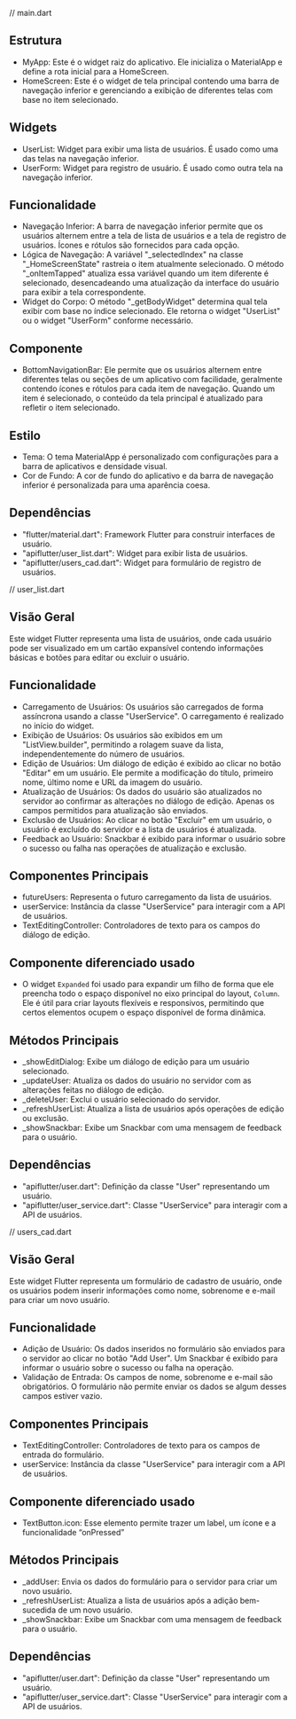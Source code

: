 // main.dart

Estrutura
----------
- MyApp: Este é o widget raiz do aplicativo. Ele inicializa o MaterialApp e define a rota inicial para a HomeScreen.
- HomeScreen: Este é o widget de tela principal contendo uma barra de navegação inferior e gerenciando a exibição de diferentes telas com base no item selecionado.

Widgets
----------
- UserList: Widget para exibir uma lista de usuários. É usado como uma das telas na navegação inferior.
- UserForm: Widget para registro de usuário. É usado como outra tela na navegação inferior.

Funcionalidade
----------
- Navegação Inferior: A barra de navegação inferior permite que os usuários alternem entre a tela de lista de usuários e a tela de registro de usuários. Ícones e rótulos são fornecidos para cada opção.
- Lógica de Navegação: A variável "_selectedIndex" na classe "_HomeScreenState" rastreia o item atualmente selecionado. O método "_onItemTapped" atualiza essa variável quando um item diferente é selecionado, desencadeando uma atualização da interface do usuário para exibir a tela correspondente.
- Widget do Corpo: O método "_getBodyWidget" determina qual tela exibir com base no índice selecionado. Ele retorna o widget "UserList" ou o widget "UserForm" conforme necessário.

Componente
----------
- BottomNavigationBar: Ele permite que os usuários alternem entre diferentes telas ou seções de um aplicativo com facilidade, geralmente contendo ícones e rótulos para cada item de navegação. Quando um item é selecionado, o conteúdo da tela principal é atualizado para refletir o item selecionado.

Estilo
----------
- Tema: O tema MaterialApp é personalizado com configurações para a barra de aplicativos e densidade visual.
- Cor de Fundo: A cor de fundo do aplicativo e da barra de navegação inferior é personalizada para uma aparência coesa.

Dependências
----------
- "flutter/material.dart": Framework Flutter para construir interfaces de usuário.
- "apiflutter/user_list.dart": Widget para exibir lista de usuários.
- "apiflutter/users_cad.dart": Widget para formulário de registro de usuários.

// user_list.dart

Visão Geral
----------
Este widget Flutter representa uma lista de usuários, onde cada usuário pode ser visualizado em um cartão expansível contendo informações básicas e botões para editar ou excluir o usuário.

Funcionalidade
----------
- Carregamento de Usuários: Os usuários são carregados de forma assíncrona usando a classe "UserService". O carregamento é realizado no início do widget.
- Exibição de Usuários: Os usuários são exibidos em um "ListView.builder", permitindo a rolagem suave da lista, independentemente do número de usuários.
- Edição de Usuários: Um diálogo de edição é exibido ao clicar no botão "Editar" em um usuário. Ele permite a modificação do título, primeiro nome, último nome e URL da imagem do usuário.
- Atualização de Usuários: Os dados do usuário são atualizados no servidor ao confirmar as alterações no diálogo de edição. Apenas os campos permitidos para atualização são enviados.
- Exclusão de Usuários: Ao clicar no botão "Excluir" em um usuário, o usuário é excluído do servidor e a lista de usuários é atualizada.
- Feedback ao Usuário: Snackbar é exibido para informar o usuário sobre o sucesso ou falha nas operações de atualização e exclusão.

Componentes Principais
----------
- futureUsers: Representa o futuro carregamento da lista de usuários.
- userService: Instância da classe "UserService" para interagir com a API de usuários.
- TextEditingController: Controladores de texto para os campos do diálogo de edição.

Componente diferenciado usado
----------
- O widget `Expanded` foi usado para expandir um filho de forma que ele preencha todo o espaço disponível no eixo principal do layout, `Column`. Ele é útil para criar layouts flexíveis e responsivos, permitindo que certos elementos ocupem o espaço disponível de forma dinâmica.

Métodos Principais
----------
- _showEditDialog: Exibe um diálogo de edição para um usuário selecionado.
- _updateUser: Atualiza os dados do usuário no servidor com as alterações feitas no diálogo de edição.
- _deleteUser: Exclui o usuário selecionado do servidor.
- _refreshUserList: Atualiza a lista de usuários após operações de edição ou exclusão.
- _showSnackbar: Exibe um Snackbar com uma mensagem de feedback para o usuário.

Dependências
----------
- "apiflutter/user.dart": Definição da classe "User" representando um usuário.
- "apiflutter/user_service.dart": Classe "UserService" para interagir com a API de usuários.
  
// users_cad.dart

Visão Geral
----------
Este widget Flutter representa um formulário de cadastro de usuário, onde os usuários podem inserir informações como nome, sobrenome e e-mail para criar um novo usuário.

Funcionalidade
----------
- Adição de Usuário: Os dados inseridos no formulário são enviados para o servidor ao clicar no botão "Add User". Um Snackbar é exibido para informar o usuário sobre o sucesso ou falha na operação.
- Validação de Entrada: Os campos de nome, sobrenome e e-mail são obrigatórios. O formulário não permite enviar os dados se algum desses campos estiver vazio.

Componentes Principais
----------
- TextEditingController: Controladores de texto para os campos de entrada do formulário.
- userService: Instância da classe "UserService" para interagir com a API de usuários.

Componente diferenciado usado
----------
- TextButton.icon: Esse elemento permite trazer um label, um ícone e a funcionalidade “onPressed”

Métodos Principais
----------
- _addUser: Envia os dados do formulário para o servidor para criar um novo usuário.
- _refreshUserList: Atualiza a lista de usuários após a adição bem-sucedida de um novo usuário.
- _showSnackbar: Exibe um Snackbar com uma mensagem de feedback para o usuário.

Dependências
----------
- "apiflutter/user.dart": Definição da classe "User" representando um usuário.
- "apiflutter/user_service.dart": Classe "UserService" para interagir com a API de usuários.
